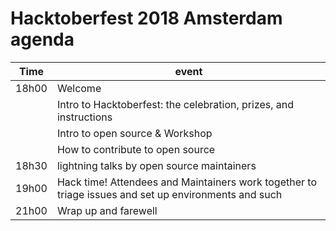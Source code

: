 # Hacktoberfest 2018 Amsterdam agenda

|Time|event|
|---|---|
| 18h00 | Welcome |
|       | Intro to Hacktoberfest: the celebration, prizes, and instructions |
|       | Intro to open source & Workshop |
|       | How to contribute to open source |
| 18h30 | lightning talks by open source maintainers |
| 19h00 | Hack time! Attendees and Maintainers work together to triage issues and set up environments and such
| 21h00 | Wrap up and farewell

